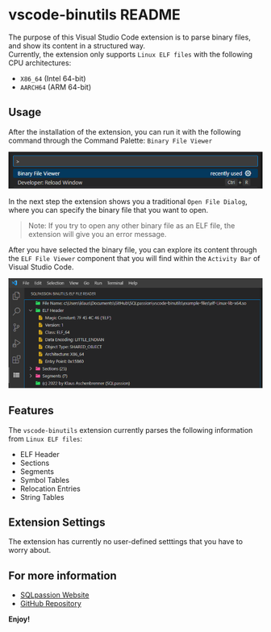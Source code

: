 # vscode-binutils README

The purpose of this Visual Studio Code extension is to parse binary files, and show its content in a structured way.</br>
Currently, the extension only supports `Linux ELF files` with the following CPU architectures:

* `X86_64` (Intel 64-bit)
* `AARCH64` (ARM 64-bit)

## Usage

After the installation of the extension, you can run it with the following command through the Command Palette: `Binary File Viewer`

![The Binary File Viewer command](media/CommandPalette.png)

In the next step the extension shows you a traditional `Open File Dialog`, where you can specify the binary file that you want to open.</br>

> Note: If you try to open any other binary file as an ELF file, the extension will give you an error message.

After you have selected the binary file, you can explore its content through the `ELF File Viewer` component that you will find within the `Activity Bar` of Visual Studio Code.

![The Binary File Viewer extension](media/ELFFileViewer.png)

## Features
The `vscode-binutils` extension currently parses the following information from `Linux ELF files`:

* ELF Header
* Sections
* Segments
* Symbol Tables
* Relocation Entries
* String Tables

## Extension Settings

The extension has currently no user-defined setttings that you have to worry about.

## For more information

* [SQLpassion Website](https://www.SQLpassion.at)
* [GitHub Repository](https://www.github.com/sqlpassion/vscode-binutils)

**Enjoy!**